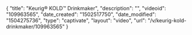 {
    "title": "Keurig&reg; KOLD&trade; Drinkmaker",
    "description": "",
    "videoid": "109963565",
    "date_created": "1502517750",
    "date_modified": "1504275736",
    "type": "captivate",
    "layout": "video",
    "url": "\/v\/keurig-kold-drinkmaker\/109963565"
}
